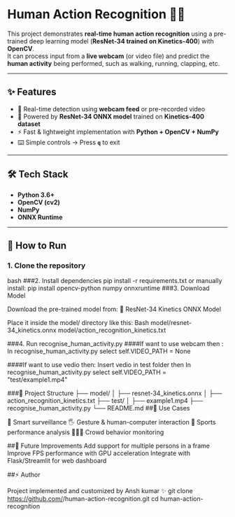 # Human Action Recognition 🎥🧠

This project demonstrates **real-time human action recognition** using a pre-trained deep learning model (**ResNet-34 trained on Kinetics-400**) with **OpenCV**.  
It can process input from a **live webcam** (or video file) and predict the **human activity** being performed, such as walking, running, clapping, etc.

---

## ✨ Features
- 🎥 Real-time detection using **webcam feed** or pre-recorded video  
- 🧠 Powered by **ResNet-34 ONNX model** trained on **Kinetics-400 dataset**  
- ⚡ Fast & lightweight implementation with **Python + OpenCV + NumPy**  
- ⌨️ Simple controls → Press **`q`** to exit 

---


## 🛠️ Tech Stack
- **Python 3.6+**  
- **OpenCV (cv2)**  
- **NumPy**  
- **ONNX Runtime**  

---


## 🚀 How to Run

### 1. Clone the repository
bash
###2. Install dependencies
pip install -r requirements.txt
or manually install: pip install opencv-python numpy onnxruntime
###3. Download Model

Download the pre-trained model from:
🔗 ResNet-34 Kinetics ONNX Model

Place it inside the model/ directory like this:
Bash 
model/resnet-34_kinetics.onnx
model/action_recognition_kinetics.txt

###4. Run recognise_human_activity.py
  ####If want to use webcam then :
    In recognise_human_activity.py select self.VIDEO_PATH = None
    
  ####If want to use vedio then:
    Insert vedio in test folder then 
      In recognise_human_activity.py select self.VIDEO_PATH = "test/example1.mp4"
      
###📂 Project Structure
├── model/
│   ├── resnet-34_kinetics.onnx
│   ├── action_recognition_kinetics.txt
├── test/
│   ├── example1.mp4
├── recognise_human_activity.py
└── README.md
##📌 Use Cases

🎯 Smart surveillance
🖐️ Gesture & human-computer interaction
🏃 Sports performance analysis
🧑‍🤝‍🧑 Crowd behavior monitoring

##🔮 Future Improvements
Add support for multiple persons in a frame
Improve FPS performance with GPU acceleration
Integrate with Flask/Streamlit for web dashboard

##⚡ Author

Project implemented and customized by Ansh kumar ✨
git clone https://github.com/<your-username>/human-action-recognition.git
cd human-action-recognition
